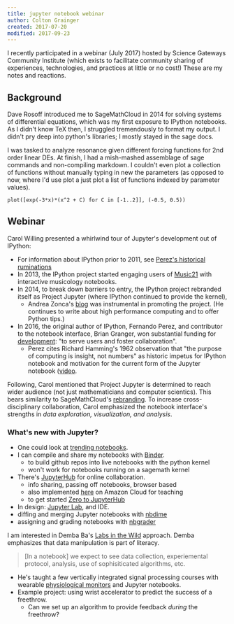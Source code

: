 ```yaml
---
title: jupyter notebook webinar
author: Colton Grainger
created: 2017-07-20
modified: 2017-09-23
---
```


I recently participated in a webinar (July 2017) hosted by Science Gateways Community Institute (which exists to facilitate community sharing of experiences, technologies, and practices at little or no cost!) These are my notes and reactions.

## Background

Dave Rosoff introduced me to SageMathCloud in 2014 for solving systems of differential equations, which was my first exposure to IPython notebooks. As I didn't know TeX then, I struggled tremendously to format my output. I didn't pry deep into python's libraries; I mostly stayed in the sage docs. 

I was tasked to analyze resonance given different forcing functions for 2nd order linear DEs. At finish, I had a mish-mashed assemblage of sage commands and non-compiling markdown. I couldn't even plot a collection of functions without manually typing in new the parameters (as opposed to now, where I'd use plot a just plot a list of functions indexed by parameter values).

`plot([exp(-3*x)*(x^2 + C) for C in [-1..2]], (-0.5, 0.5))`

## Webinar

Carol Willing presented a whirlwind tour of Jupyter's development out of IPython:
- For information about IPython prior to 2011, see [Perez's historical ruminations](http://blog.fperez.org/2012/01/ipython-notebook-historical.html)
- In 2013, the IPython project started engaging users of [Music21](http://web.mit.edu/music21/doc/about/what.html) with interactive musicology notebooks. 
- In 2014, to break down barriers to entry, the IPython project rebranded itself as Project Jupyter (where IPython continued to provide the kernel), 
	- Andrea Zonca's [blog](zonca.github.io) was instrumental in promoting the project. (He continues to write about high performance computing and to offer Python tips.) 
- In 2016, the original author of IPython, Fernando Perez, and contributor to the notebook interface, Brian Granger, won substantial funding for [development](http://vcresearch.berkeley.edu/news/project-jupyter-gets-6m-expand-collaborative-data-science-software): "to serve users and foster collaboration". 
	- Perez cites Richard Hamming's 1962 observation that "the purpose of computing is insight, not numbers" as historic impetus for IPython notebook and motivation for the current form of the Jupyter notebook ([video](https://youtu.be/4pnj-eNEaqk).

Following, Carol mentioned that Project Jupyter is determined to reach wider audience (not just mathematicians and computer scientics). This bears similarity to SageMathCloud's [rebranding](https://cocalc.com/). To increase cross-disciplinary collaboration, Carol emphasized the notebook interface's strengths in *data exploration, visualization, and analysis*. 

### What's new with Jupyter?

- One could look at [trending notebooks](https://github.com/trending/juptyer-notebook).
- I can compile and share my notebooks with [Binder](https://beta.mybinder.org/).
	- to build github repos into live notebooks with the python kernel
	- won't work for notebooks running on a sagemath kernel
- There's [JupyterHub](https://jupyterhub.readthedocs.io/en/latest/) for online collaboration.
	- info sharing, passing off notebooks, browser based
	- also implemented [here](https://github.com/harvard/cloudJHub) on Amazon Cloud for teaching
	- to get started [Zero to JupyterHub](http://zero-to-jupyterhub.readthedocs.io/en/latest/)
- In design: [Jupyter Lab](https://github.com/jupyterlab/jupyterlab), and IDE.
- diffing and merging Jupyter notebooks with [nbdime](https://github.com/jupyter/nbdime)
- assigning and grading notebooks with [nbgrader](https://github.com/jupyter/nbgrader)

I am interested in Demba Ba's [Labs in the Wild](https://www.youtube.com/watch?v=h7WThtzuq_8) approach.  Demba emphasizes that data manipulation is part of literacy.
> [In a notebook] we expect to see data collection, experiemental protocol, analysis, use of sophisiticated algorithms, etc.

- He's taught a few vertically integrated signal processing courses with wearable [physiological monitors](https://www.empatica.com/e4-wristband) and Jupyter notebooks.
- Example project: using wrist accelerator to predict the success of a freethrow.
	- Can we set up an algorithm to provide feedback *during* the freethrow?




